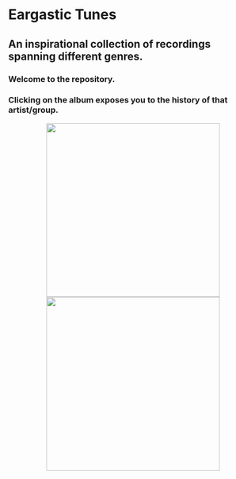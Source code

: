 Eargastic Tunes
===============

An inspirational collection of recordings spanning different genres.
--------------------------------------------------------------------

### Welcome to the repository. 
### Clicking on the album exposes you to the history of that artist/group.
<p align="center">
  <img src="https://cloud.githubusercontent.com/assets/11927870/12798976/35e31968-ca81-11e5-87bb-b0e10ee37ae3.png" width="350"/>
  <img src="egast2.png" width="350"/>
</p>
